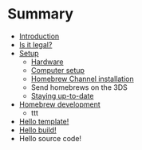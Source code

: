 # Summary

* [Introduction](README.md)
* [Is it legal?](is_it_legal.md)
* [Setup](setup.md)
   * [Hardware](hardware.md)
   * [Computer setup](computer_setup.md)
   * [Homebrew Channel installation](homebrew_channel_installation.md)
   * Send homebrews on the 3DS
   * [Staying up-to-date](staying_up-to-date.md)
* [Homebrew development](homebrew_development.md)
   * ttt
* [Hello template!](hello_template.md)
* [Hello build!](hello_build.md)
* Hello source code!

